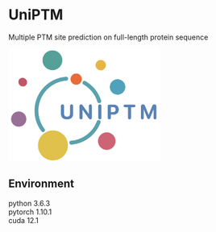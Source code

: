 # UniPTM

Multiple PTM site prediction on full-length protein sequence   

<img src="https://github.com/TransPTM/UniPTM/blob/main/logo.png" width="300">

## Environment
python 3.6.3  
pytorch 1.10.1  
cuda 12.1
